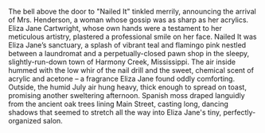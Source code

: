The bell above the door to "Nailed It" tinkled merrily, announcing the arrival of Mrs. Henderson, a woman whose gossip was as sharp as her acrylics.  Eliza Jane Cartwright, whose own hands were a testament to her meticulous artistry, plastered a professional smile on her face. Nailed It was Eliza Jane’s sanctuary, a splash of vibrant teal and flamingo pink nestled between a laundromat and a perpetually-closed pawn shop in the sleepy, slightly-run-down town of Harmony Creek, Mississippi. The air inside hummed with the low whir of the nail drill and the sweet, chemical scent of acrylic and acetone – a fragrance Eliza Jane found oddly comforting. Outside, the humid July air hung heavy, thick enough to spread on toast, promising another sweltering afternoon.  Spanish moss draped languidly from the ancient oak trees lining Main Street, casting long, dancing shadows that seemed to stretch all the way into Eliza Jane's tiny, perfectly-organized salon.
